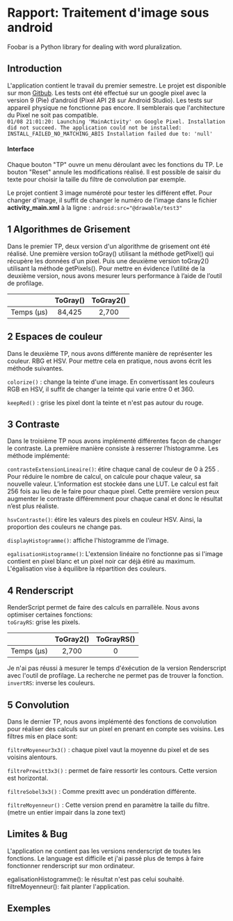 # Rapport: Traitement d'image sous android


Foobar is a Python library for dealing with word pluralization.

## Introduction

L'application contient le travail du premier semestre. Le projet est disponible sur mon
[Gitbub](https://github.com/Sebastian-Pages/Traitement-d-image-Android).
Les tests ont été effectué sur un google pixel avec la version 9 (Pie) d’android (Pixel API 28 sur
Android Studio).
Les tests sur appareil physique ne fonctionne pas encore. Il semblerais que l'architecture du Pixel 
ne soit pas compatible. <br />
`
01/08 21:01:20: Launching 'MainActivity' on Google Pixel.
Installation did not succeed.
The application could not be installed: INSTALL_FAILED_NO_MATCHING_ABIS
Installation failed due to: 'null'
`
#### Interface
Chaque bouton "TP" ouvre un menu déroulant avec les fonctions du TP. Le bouton "Reset" annule les
modifications réalisé. Il est possible de saisir du texte pour choisir la taille du filtre de
convolution par exemple.<br />

Le projet contient 3 image numéroté pour tester les différent effet. Pour changer d'image, il suffit
de changer le numéro de l'image dans le fichier **activity_main.xml** à la ligne : `android:src="@drawable/test3"`

## 1 Algorithmes de Grisement
Dans le premier TP, deux version d'un algorithme de grisement ont été réalisé. Une première version
toGray() utilisant la méthode getPixel() qui récupère les données d'un pixel. Puis une deuxième
version toGray2() utilisant la méthode getPixels(). Pour mettre en évidence l’utilité de la deuxième
version, nous avons mesurer leurs performance à l’aide de l’outil de profilage.

|                   | ToGray()      |ToGray2() | 
| :-----------:     |:-------------:| :-----:  | 
| Temps (µs)        | 84,425        | 2,700    | 

## 2 Espaces de couleur
Dans le deuxième TP, nous avons différente manière de représenter les couleur. RBG et HSV. 
Pour mettre cela en pratique, nous avons écrit les méthode suivantes.<br />

`colorize()` : change la teinte d'une image. En convertissant les couleurs RGB en
HSV, il suffit de changer la teinte qui varie entre 0 et 360.

`keepRed()` : grise les pixel dont la teinte et n'est pas autour du rouge.

## 3 Contraste
Dans le troisième TP nous avons implémenté différentes façon de changer le contraste. 
La première manière consiste à resserrer l’histogramme. Les méthode implémenté: <br />

`contrasteExtensionLineaire()`: étire chaque canal de couleur de 0 à 255 . 
Pour réduire le nombre de calcul, on calcule pour chaque valeur, sa nouvelle valeur. 
L’information est stockée dans une LUT. Le calcul est fait 256 fois au lieu de le faire pour chaque pixel.
Cette première version peux augmenter le contraste différemment pour chaque canal et donc le résultat n’est plus réaliste.
 
`hsvContraste()`: étire les valeurs des pixels en couleur HSV. Ainsi, la proportion des couleurs ne
change pas.

`displayHistogramme()`: affiche l'histogramme de l'image.

`egalisationHistogramme()`: L'extension linéaire no fonctionne pas si l'image contient en pixel blanc 
et un pixel noir car déjà étiré au maximum. L'égalisation vise à équilibre la répartition des 
couleurs.

## 4 Renderscript
RenderScript permet de faire des calculs en parrallèle. Nous avons optimiser certaines fonctions:<br />
`toGrayRS`: grise les pixels.

|                   | ToGray2()      |ToGrayRS() | 
| :-----------:     |:-------------:| :-----:  | 
| Temps (µs)        | 2,700       | 0 | 

Je n'ai pas réussi à mesurer le temps d'éxécution de la version Renderscript avec l'outil de profilage. 
La recherche ne permet pas de trouver la fonction.
`invertRS`: inverse les couleurs.




## 5 Convolution
Dans le dernier TP, nous avons implémenté des fonctions de convolution pour réaliser des calculs sur
un pixel en prenant en compte ses voisins. Les filtres mis en place sont:<br />

`filtreMoyeneur3x3()` : chaque pixel vaut la moyenne du pixel et de ses voisins alentours.

`filtrePrewitt3x3()` : permet de faire ressortir les contours. Cette version est horizontal.

`filtreSobel3x3()` : Comme prexitt avec un pondération différente.

`filtreMoyenneur()` : Cette version prend en paramètre la taille du filtre. (metre un entier impair
dans la zone text) 

## Limites & Bug

L'application ne contient pas les versions renderscript de toutes les fonctions. 
Le language est difficile et j'ai passé plus de temps à faire fonctionner renderscript sur
mon ordinateur.

egalisationHistogramme(): le résultat n'est pas celui souhaité.
filtreMoyenneur(): fait planter l'application.

## Exemples
 